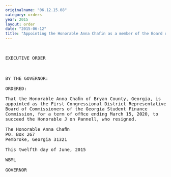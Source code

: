 ```yaml
---
originalname: "06.12.15.08"
category: orders
year: 2015
layout: order
date: "2015-06-12"
title: "Appointing the Honorable Anna Chafin as a member of the Board of Commissioners of the Georgia Student Finance Commission"
---
```

<pre>
 

EXECUTIVE ORDER

 

BY THE GOVERNOR:

ORDERED:

That the Honorable Anna Chaﬁn of Bryan County, Georgia, is
appointed as the First Congressional District Representative 0n the
Board of Commissioners of the Georgia Student Finance
Commission, for a term of ofﬁce ending March 15, 2020, to
succeed the Honorable J on Pannell, who resigned.

The Honorable Anna Chaﬁn
PO. Box 267
Pembroke, Georgia 31321

This twelfth day of June, 2015

WBML

GOVERNOR

 

 

</pre>
